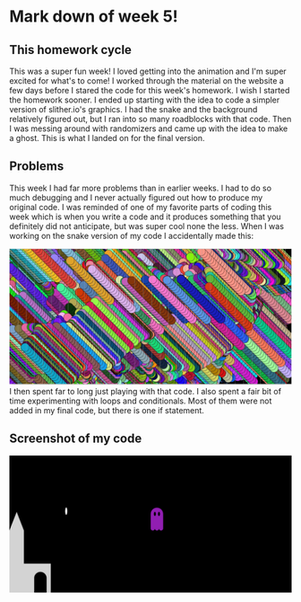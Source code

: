# Mark down of week 5!

## This homework cycle
This was a super fun week! I loved getting into the animation and I'm super excited for what's to come!
I worked through the material on the website a few days before I stared the code for this week's homework. I wish I started
the homework sooner. I ended up starting with the idea to code a simpler version of slither.io's graphics. I had the snake and the background
relatively figured out, but I ran into so many roadblocks with that code. Then I was messing around with randomizers and came up with the idea to make a ghost. This is what I landed on for the final version.

## Problems
This week I had far more problems than in earlier weeks. I had to do so much debugging and I never actually figured out how to
produce my original code. I was reminded of one of my favorite parts of coding this week which is when you write a code and it produces something that you definitely did not anticipate, but was super cool none the less.
 When I was working on the snake version of my code I accidentally made this:

![whoops](images/mistake.JPG)   
I then spent far to long just playing with that code. I also spent a fair bit of time experimenting with loops and conditionals. Most of them were not added in my final code, but there is one if statement.

## Screenshot of my code

![my animation](images/Ghost.PNG)
